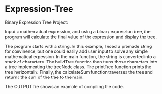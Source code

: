 # Expression-Tree
Binary Expression Tree Project:

Input a mathematical expression, and using a binary expression tree, the program will calculate the final value of the expression and display the tree.

The program starts with a string. In this example, I used a premade string for convinence, but one could easily add user input to solve any simple mathematical expession.
In the main function, the string is converted into a stack of characters.
The buildTree function then turns those characters into a tree implementing the treeNode class.
The printTree function prints the tree horizontally.
Finally, the calculateSum function traverses the tree and returns the sum of the tree to the main.

The OUTPUT file shows an example of compiling the code.